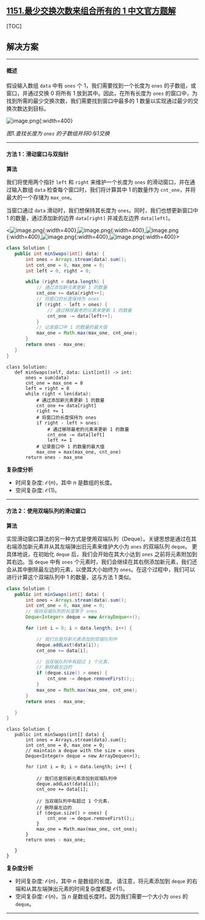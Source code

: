 ## [1151.最少交换次数来组合所有的 1 中文官方题解](https://leetcode.cn/problems/minimum-swaps-to-group-all-1s-together/solutions/100000/zui-shao-jiao-huan-ci-shu-lai-zu-he-suo-you-de-1-b)

[TOC] 

 ## 解决方案

---

 #### 概述 

 假设输入数组 `data` 中有 `ones` 个 1，我们需要找到一个长度为 `ones` 的子数组，或窗口，并通过交换 0 将所有 1 放到其中。因此，在所有长度为 `ones` 的窗口中，为找到所需的最少交换次数，我们需要找到窗口中最多的 1 数量以实现通过最少的交换次数达到目标。 

 ![image.png](https://pic.leetcode.cn/1691987236-HVRpnk-image.png){:width=400}

 *图1.查找长度为 `ones` 的子数组并将0与1交换* 


---

 #### 方法 1：滑动窗口与双指针 

 **算法** 

 我们将使用两个指针 `left` 和 `right` 来维护一个长度为 `ones` 的滑动窗口，并在通过输入数组 `data` 检查每个窗口时，我们将计算其中 1 的数量作为 `cnt_one`，并将最大的一个存储为 `max_one`。 

 当窗口通过 `data` 滑动时，我们想保持其长度为 `ones`。同时，我们也想更新窗口中 1 的数量，通过添加新的边界 `data[right]` 并减去左边界 `data[left]`。 

 <![image.png](https://pic.leetcode.cn/1691992100-wZYoqn-image.png){:width=400},![image.png](https://pic.leetcode.cn/1691992110-IzLVSL-image.png){:width=400},![image.png](https://pic.leetcode.cn/1691992114-KIyMYA-image.png){:width=400},![image.png](https://pic.leetcode.cn/1691992117-wpCbhW-image.png){:width=400},![image.png](https://pic.leetcode.cn/1691992120-TWoVNx-image.png){:width=400}>

 ```Java [slu1]
 class Solution {
    public int minSwaps(int[] data) {
        int ones = Arrays.stream(data).sum();
        int cnt_one = 0, max_one = 0;
        int left = 0, right = 0;

        while (right < data.length) {
            // 通过添加新元素更新 1 的数量
            cnt_one += data[right++];
            // 将窗口的长度保持为 ones
            if (right - left > ones) {
                // 通过移除最老的元素来更新 1 的数量
                cnt_one -= data[left++];
            }
            // 记录窗口中 1 的数量的最大值
            max_one = Math.max(max_one, cnt_one);
        }
        return ones - max_one;
    }
}
 ```

 ```Python3 [slu1]
 class Solution:
    def minSwaps(self, data: List[int]) -> int:
        ones = sum(data)
        cnt_one = max_one = 0
        left = right = 0
        while right < len(data):
            # 通过添加新元素更新 1 的数量
            cnt_one += data[right]
            right += 1
            # 将窗口的长度保持为 ones
            if right - left > ones:
                # 通过移除最老的元素来更新 1 的数量
                cnt_one -= data[left]
                left += 1
            # 记录窗口中 1 的数量的最大值
            max_one = max(max_one, cnt_one)
        return ones - max_one
 ```

 **复杂度分析** 

 * 时间复杂度: $\mathcal{O}(n)$，其中 $n$ 是数组的长度。 
 * 空间复杂度: $\mathcal{O}(1)$。

---

 #### 方法 2：使用双端队列的滑动窗口 

 **算法** 

 实现滑动窗口算法的另一种方式是使用双端队列（Deque）。关键思想是通过在其右端添加新元素并从其左端弹出旧元素来维护大小为 `ones` 的双端队列 `deque`。 
 更具体地说，在初始化 `deque` 后，我们会开始在其大小达到 `ones` 之前将元素附加到其右边。当 `deque` 中有 `ones` 个元素时，我们会继续在其右侧添加新元素，我们还会从其中删除最左边的元素，以使其大小始终为 `ones`。在这个过程中，我们可以进行计算这个双端队列中 1 的数量，这与方法 1 类似。 

 ```Java [slu2]
 class Solution {
    public int minSwaps(int[] data) {
        int ones = Arrays.stream(data).sum();
        int cnt_one = 0, max_one = 0;
        // 保持双端队列的长度等于 ones
        Deque<Integer> deque = new ArrayDeque<>();

        for (int i = 0; i < data.length; i++) {

            // 我们总是将新元素添加到双端队列中
            deque.addLast(data[i]);
            cnt_one += data[i];

            // 当双端队列中有超过 1 个元素，
            // 删除最左边的
            if (deque.size() > ones) {
                cnt_one -= deque.removeFirst();;
            }
            max_one = Math.max(max_one, cnt_one);
        }
        return ones - max_one;

    }
}
 ```

 ```Python3 [slu2]
 class Solution {
    public int minSwaps(int[] data) {
        int ones = Arrays.stream(data).sum();
        int cnt_one = 0, max_one = 0;
        // maintain a deque with the size = ones
        Deque<Integer> deque = new ArrayDeque<>();

        for (int i = 0; i < data.length; i++) {

            // 我们总是将新元素添加到双端队列中
            deque.addLast(data[i]);
            cnt_one += data[i];

            // 当双端队列中有超过 1 个元素，
            // 删除最左边的
            if (deque.size() > ones) {
                cnt_one -= deque.removeFirst();;
            }
            max_one = Math.max(max_one, cnt_one);
        }
        return ones - max_one;

    }
}
 ```

 **复杂度分析** 

 * 时间复杂度: $\mathcal{O}(n)$，其中 $n$ 是数组的长度。 请注意，将元素添加到 `deque` 的右端和从其左端弹出元素的时间复杂度都是 $\mathcal{O}(1)$。
 * 空间复杂度: $\mathcal{O}(n)$，当 $n$ 是数组长度时。因为我们需要一个大小为 `ones` 的 `deque`。

---